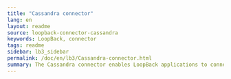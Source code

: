 ```yaml
---
title: "Cassandra connector"
lang: en
layout: readme
source: loopback-connector-cassandra
keywords: LoopBack, connector
tags: readme
sidebar: lb3_sidebar
permalink: /doc/en/lb3/Cassandra-connector.html
summary: The Cassandra connector enables LoopBack applications to connect to Cassandra data sources.
---
```

